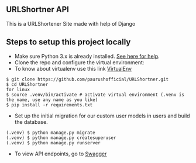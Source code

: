 ## URLShortner API
This is a URLShortener Site made with help of Django

## Steps to setup this project locally

-  Make sure Python 3.x is already installed. [See here for help](https://www.python.org/downloads/).
-  Clone the repo and configure the virtual environment:
-  To know about virtualenv use this link [VirtualEnv](https://packaging.python.org/guides/installing-using-pip-and-virtual-environments/)
```
$ git clone https://github.com/paurushofficial/URLShortner.git
$ cd URLShortner
for linux
$ source .venv/bin/activate # activate virtual environment (.venv is the name, use any name as you like)
$ pip install -r requirements.txt
```

-  Set up the initial migration for our custom user models in users and build the database.

```
(.venv) $ python manage.py migrate
(.venv) $ python manage.py createsuperuser
(.venv) $ python manage.py runserver
```

- To view API endpoints, go to [Swagger](http://127.0.0.1:8000/api_documentation/)
